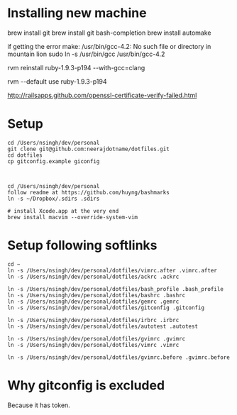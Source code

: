 # Installing new machine

   brew install git
   brew install git bash-completion
   brew install automake
   
   if getting the error make: /usr/bin/gcc-4.2: No such file or directory in mountain lion
   sudo ln -s /usr/bin/gcc /usr/bin/gcc-4.2
   
   rvm reinstall ruby-1.9.3-p194 --with-gcc=clang
   
   rvm --default use ruby-1.9.3-p194
   

http://railsapps.github.com/openssl-certificate-verify-failed.html


# Setup

    cd /Users/nsingh/dev/personal
    git clone git@github.com:neerajdotname/dotfiles.git
    cd dotfiles
    cp gitconfig.example giconfig
    
    
    
    cd /Users/nsingh/dev/personal
    follow readme at https://github.com/huyng/bashmarks
    ln -s ~/Dropbox/.sdirs .sdirs
    
    # install Xcode.app at the very end
    brew install macvim --override-system-vim
      

# Setup following softlinks

    cd ~
    ln -s /Users/nsingh/dev/personal/dotfiles/vimrc.after .vimrc.after
    ln -s /Users/nsingh/dev/personal/dotfiles/ackrc .ackrc
    
    ln -s /Users/nsingh/dev/personal/dotfiles/bash_profile .bash_profile
    ln -s /Users/nsingh/dev/personal/dotfiles/bashrc .bashrc
    ln -s /Users/nsingh/dev/personal/dotfiles/gemrc .gemrc
    ln -s /Users/nsingh/dev/personal/dotfiles/gitconfig .gitconfig

    ln -s /Users/nsingh/dev/personal/dotfiles/irbrc .irbrc
    ln -s /Users/nsingh/dev/personal/dotfiles/autotest .autotest

    ln -s /Users/nsingh/dev/personal/dotfiles/gvimrc .gvimrc
    ln -s /Users/nsingh/dev/personal/dotfiles/vimrc .vimrc

    ln -s /Users/nsingh/dev/personal/dotfiles/gvimrc.before .gvimrc.before

# Why gitconfig is excluded

Because it has token.
